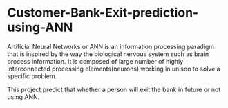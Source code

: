 # Customer-Bank-Exit-prediction-using-ANN
Artificial Neural Networks or ANN is an information processing paradigm that is inspired by the way the biological nervous system such as brain process information. It is composed of large number of highly interconnected processing elements(neurons) working in unison to solve a specific problem.

This project predict that whether a person will exit the bank in future or not using ANN.
